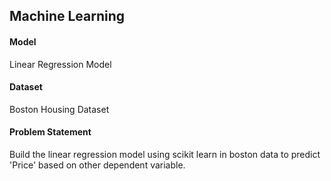 ## Machine Learning 

#### Model   
Linear Regression Model 

#### Dataset 
Boston Housing Dataset


#### Problem Statement 
Build the linear regression model using scikit learn in boston data to predict 'Price' based on other dependent variable.
